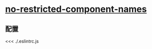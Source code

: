
# [no-restricted-component-names](https://eslint.vuejs.org/rules/no-restricted-component-names.html)

## 配置

<<< ./.eslintrc.js
        